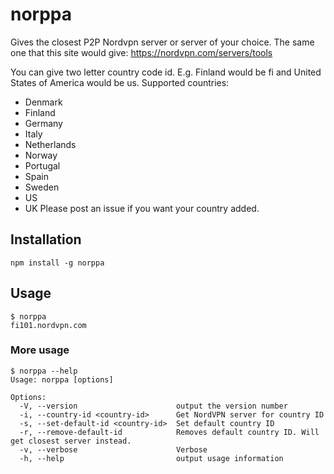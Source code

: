 # norppa

Gives the closest P2P Nordvpn server or server of your choice. The same one that this site would give: https://nordvpn.com/servers/tools

You can give two letter country code id. E.g. Finland would be fi and United States of America would be us. Supported countries:

- Denmark
- Finland
- Germany
- Italy
- Netherlands
- Norway
- Portugal
- Spain
- Sweden
- US
- UK
  Please post an issue if you want your country added.

## Installation

`npm install -g norppa`

## Usage

```
$ norppa
fi101.nordvpn.com
```

### More usage

```
$ norppa --help
Usage: norppa [options]

Options:
  -V, --version                      output the version number
  -i, --country-id <country-id>      Get NordVPN server for country ID
  -s, --set-default-id <country-id>  Set default country ID
  -r, --remove-default-id            Removes default country ID. Will get closest server instead.
  -v, --verbose                      Verbose
  -h, --help                         output usage information
```
